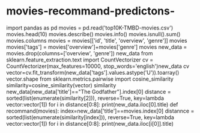 # movies-recommand-predictons-
import pandas as pd
movies = pd.read('top10K-TMBD-movies.csv')
movies.head(10)
movies.describe()
movies.info()
movies.isnull().sum()
movies.columns
movies = movies[['id', 'title', 'overview', 'genre']]
movies
movies['tags'] = movies['overview']+movies['genre']
movies
new_data = movies.drop(columns=['overview', 'genre'])
new_data
from sklearn.feature_extraction.text import CountVectorizer
cv = CountVectorizer(max_features=10000, stop_words='english')new_data
cv
vector=cv.fit_transform(new_data['tags'].values.astype('U')).toarray()
vector.shape
from sklearn.metrics.pairwise import cosine_similarity
similarity=cosine_similarity(vector)
similarity
new_data[new_data['title']=="The Godfather"].index[0]
distance = sorted(list(enumerate(similarity[2])), reverse=True, key=lambda vector:vector[1])
for i in distance[0:8]:
    print(new_data.iloc[0].title)
    def recommand(movies):
    index=new_data['title']==movies.index[0]
    distannce = sorted(list(enumerate(similarity[index])), reverse=True, key=lambda vector:vector[1])
    for i in distance[0:8]:
        print(new_data.iloc[i[0]].title)
